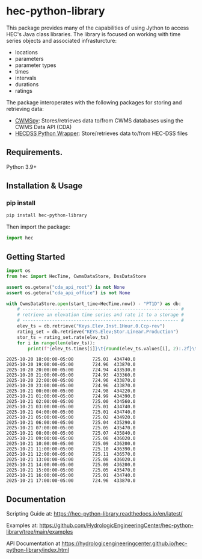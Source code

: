 # hec-python-library

This package provides many of the capabilities of using Jython to access HEC's Java
class libraries. The library is focused on working with time series objects and associated infrasturcture:
   - locations
   - parameters
   - parameter types
   - times
   - intervals
   - durations
   - ratings

The package interoperates with the following packages for storing and retrieving data:
  - [CWMSpy](https://github.com/HydrologicEngineeringCenter/cwms-python/blob/main/README.md): Stores/retrieves data to/from CWMS databases using the CWMS Data API (CDA)
  - [HECDSS Python Wrapper](https://github.com/HydrologicEngineeringCenter/hec-dss-python/blob/main/Readme.md): Store/retrieves data to/from HEC-DSS files

## Requirements.

Python 3.9+

## Installation & Usage

### pip install

```sh
pip install hec-python-library
```

Then import the package:

```python
import hec
```

## Getting Started

```python
import os
from hec import HecTime, CwmsDataStore, DssDataStore

assert os.getenv("cda_api_root") is not None
assert os.getenv("cda_api_office") is not None

with CwmsDataStore.open(start_time=HecTime.now() - "PT1D") as db:
    # ---------------------------------------------------------- #
    # retrieve an elevation time series and rate it to a storage #
    # ---------------------------------------------------------- #
    elev_ts = db.retrieve("Keys.Elev.Inst.1Hour.0.Ccp-rev")
    rating_set = db.retrieve("KEYS.Elev;Stor.Linear.Production")
    stor_ts = rating_set.rate(elev_ts)
    for i in range(len(elev_ts)):
        print(f"{elev_ts.times[i]}\t{round(elev_ts.values[i], 2):.2f}\t{round(stor_ts.values[i], -1)}")
```
```
2025-10-20 18:00:00-05:00       725.01  434740.0
2025-10-20 19:00:00-05:00       724.96  433870.0
2025-10-20 20:00:00-05:00       724.94  433530.0
2025-10-20 21:00:00-05:00       724.93  433360.0
2025-10-20 22:00:00-05:00       724.96  433870.0
2025-10-20 23:00:00-05:00       724.96  433870.0
2025-10-21 00:00:00-05:00       724.98  434220.0
2025-10-21 01:00:00-05:00       724.99  434390.0
2025-10-21 02:00:00-05:00       725.00  434560.0
2025-10-21 03:00:00-05:00       725.01  434740.0
2025-10-21 04:00:00-05:00       725.01  434740.0
2025-10-21 05:00:00-05:00       725.02  434920.0
2025-10-21 06:00:00-05:00       725.04  435290.0
2025-10-21 07:00:00-05:00       725.05  435470.0
2025-10-21 08:00:00-05:00       725.07  435840.0
2025-10-21 09:00:00-05:00       725.08  436020.0
2025-10-21 10:00:00-05:00       725.09  436200.0
2025-10-21 11:00:00-05:00       725.10  436390.0
2025-10-21 12:00:00-05:00       725.11  436570.0
2025-10-21 13:00:00-05:00       725.08  436020.0
2025-10-21 14:00:00-05:00       725.09  436200.0
2025-10-21 15:00:00-05:00       725.05  435470.0
2025-10-21 16:00:00-05:00       725.01  434740.0
2025-10-21 17:00:00-05:00       724.96  433870.0
```

## Documentation

Scripting Guide at: https://hec-python-library.readthedocs.io/en/latest/

Examples at: https://github.com/HydrologicEngineeringCenter/hec-python-library/tree/main/examples

API Documentation at https://hydrologicengineeringcenter.github.io/hec-python-library/index.html

